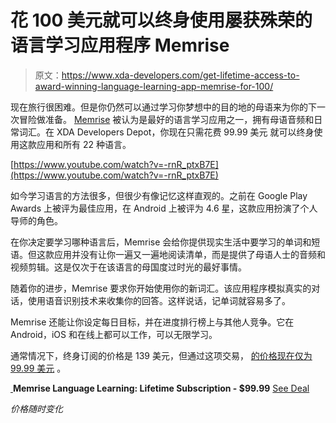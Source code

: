 # 花 100 美元就可以终身使用屡获殊荣的语言学习应用程序 Memrise

> 原文：<https://www.xda-developers.com/get-lifetime-access-to-award-winning-language-learning-app-memrise-for-100/>

现在旅行很困难。但是你仍然可以通过学习你梦想中的目的地的母语来为你的下一次冒险做准备。 [Memrise](https://depot.xda-developers.com/sales/memrise-lifetime-subscription?utm_source=xda-developers.com&utm_medium=referral&utm_campaign=memrise-lifetime-subscription&utm_term=scsf-443101&utm_content=a0x1P000004Yb1EQAS&scsonar=1) 被认为是最好的语言学习应用之一，拥有母语音频和日常词汇。在 XDA Developers Depot，你现在只需花费 99.99 美元 就可以终身使用这款应用和所有 22 种语言。

[https://www.youtube.com/watch?v=-rnR_ptxB7E](https://www.youtube.com/watch?v=-rnR_ptxB7E)

如今学习语言的方法很多，但很少有像记忆这样直观的。之前在 Google Play Awards 上被评为最佳应用，在 Android 上被评为 4.6 星，这款应用扮演了个人导师的角色。

在你决定要学习哪种语言后，Memrise 会给你提供现实生活中要学习的单词和短语。但这款应用并没有让你一遍又一遍地阅读清单，而是提供了母语人士的音频和视频剪辑。这是仅次于在该语言的母国度过时光的最好事情。

随着你的进步，Memrise 要求你开始使用你的新词汇。该应用程序模拟真实的对话，使用语音识别技术来收集你的回答。这样说话，记单词就容易多了。

Memrise 还能让你设定每日目标，并在进度排行榜上与其他人竞争。它在 Android，iOS 和在线上都可以工作，可以无限学习。

通常情况下，终身订阅的价格是 139 美元，但通过这项交易， [的价格现在仅为 99.99 美元](https://depot.xda-developers.com/sales/memrise-lifetime-subscription?utm_source=xda-developers.com&utm_medium=referral&utm_campaign=memrise-lifetime-subscription&utm_term=scsf-443101&utm_content=a0x1P000004Yb1EQAS&scsonar=1) 。

[ ](https://depot.xda-developers.com/sales/memrise-lifetime-subscription?utm_source=xda-developers.com&utm_medium=referral-cta&utm_campaign=memrise-lifetime-subscription&utm_term=scsf-443101&utm_content=a0x1P000004Yb1EQAS&scsonar=1)**Memrise Language Learning: Lifetime Subscription - $99.99** [See Deal](https://depot.xda-developers.com/sales/memrise-lifetime-subscription?utm_source=xda-developers.com&utm_medium=referral-cta&utm_campaign=memrise-lifetime-subscription&utm_term=scsf-443101&utm_content=a0x1P000004Yb1EQAS&scsonar=1)

*价格随时变化*